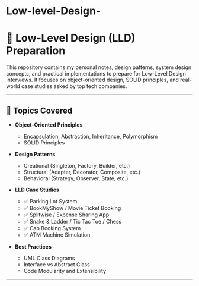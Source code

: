 # Low-level-Design-

# 🧱 Low-Level Design (LLD) Preparation

This repository contains my personal notes, design patterns, system design concepts, and practical implementations to prepare for Low-Level Design interviews. It focuses on object-oriented design, SOLID principles, and real-world case studies asked by top tech companies.

---

## 📌 Topics Covered

- **Object-Oriented Principles**

  - Encapsulation, Abstraction, Inheritance, Polymorphism
  - SOLID Principles

- **Design Patterns**

  - Creational (Singleton, Factory, Builder, etc.)
  - Structural (Adapter, Decorator, Composite, etc.)
  - Behavioral (Strategy, Observer, State, etc.)

- **LLD Case Studies**

  - ✅ Parking Lot System
  - ✅ BookMyShow / Movie Ticket Booking
  - ✅ Splitwise / Expense Sharing App
  - ✅ Snake & Ladder / Tic Tac Toe / Chess
  - ✅ Cab Booking System
  - ✅ ATM Machine Simulation

- **Best Practices**
  - UML Class Diagrams
  - Interface vs Abstract Class
  - Code Modularity and Extensibility

---
